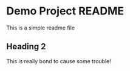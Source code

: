# Demo Project README

This is a simple readme file

## Heading 2 


This is really bond to cause some trouble!